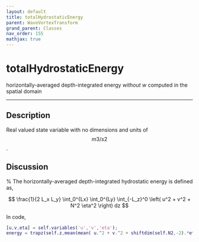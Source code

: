 ```yaml
---
layout: default
title: totalHydrostaticEnergy
parent: WaveVortexTransform
grand_parent: Classes
nav_order: 155
mathjax: true
---
```


#  totalHydrostaticEnergy

horizontally-averaged depth-integrated energy *without w* computed in the spatial domain


---

## Description
Real valued state variable with no dimensions and units of $$m3/s2$$.

## Discussion
% 
The horizontally-averaged depth-integrated hydrostatic energy is defined as,

$$
\frac{1}{2 L_x L_y} \int_0^{Lx} \int_0^{Ly} \int_{-L_z}^0 \left( u^2 + v^2 + N^2 \eta^2 \right) dz
$$

In code,

```matlab
[u,v,eta] = self.variables('u','v','eta');
energy = trapz(self.z,mean(mean( u.^2 + v.^2 + shiftdim(self.N2,-2).*eta.*eta, 1 ),2 ) )/2;
```

